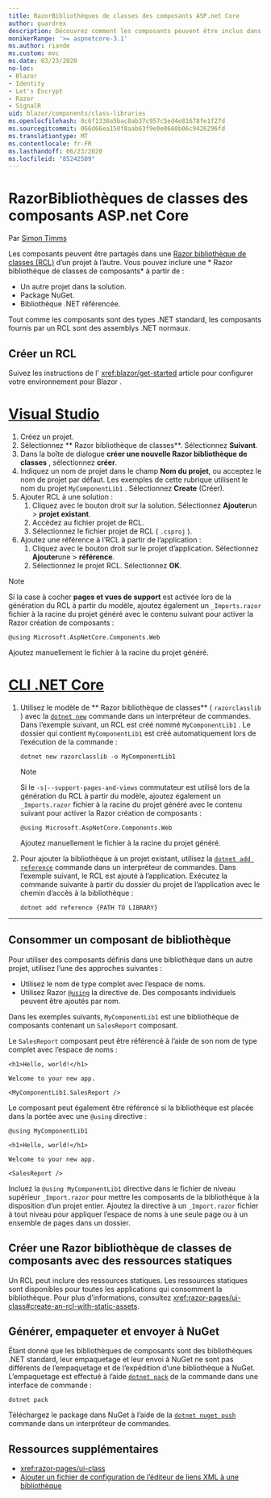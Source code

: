 ```yaml
---
title: RazorBibliothèques de classes des composants ASP.net Core
author: guardrex
description: Découvrez comment les composants peuvent être inclus dans des Blazor applications à partir d’une bibliothèque de composants externes.
monikerRange: '>= aspnetcore-3.1'
ms.author: riande
ms.custom: mvc
ms.date: 03/23/2020
no-loc:
- Blazor
- Identity
- Let's Encrypt
- Razor
- SignalR
uid: blazor/components/class-libraries
ms.openlocfilehash: 0c6f1330a5bac8ab37c957c5ed4e81678fe1f27d
ms.sourcegitcommit: 066d66ea150f8aab63f9e0e0668b06c9426296fd
ms.translationtype: MT
ms.contentlocale: fr-FR
ms.lasthandoff: 06/23/2020
ms.locfileid: "85242509"
---
```

# <a name="aspnet-core-razor-components-class-libraries"></a>RazorBibliothèques de classes des composants ASP.net Core

Par [Simon Timms](https://github.com/stimms)

Les composants peuvent être partagés dans une [ Razor bibliothèque de classes (RCL)](xref:razor-pages/ui-class) d’un projet à l’autre. Vous pouvez inclure une * Razor bibliothèque de classes de composants* à partir de :

* Un autre projet dans la solution.
* Package NuGet.
* Bibliothèque .NET référencée.

Tout comme les composants sont des types .NET standard, les composants fournis par un RCL sont des assemblys .NET normaux.

## <a name="create-an-rcl"></a>Créer un RCL

Suivez les instructions de l' <xref:blazor/get-started> article pour configurer votre environnement pour Blazor .

# <a name="visual-studio"></a>[Visual Studio](#tab/visual-studio)

1. Créez un projet.
1. Sélectionnez ** Razor bibliothèque de classes**. Sélectionnez **Suivant**.
1. Dans la boîte de dialogue **créer une nouvelle Razor bibliothèque de classes** , sélectionnez **créer**.
1. Indiquez un nom de projet dans le champ **Nom du projet**, ou acceptez le nom de projet par défaut. Les exemples de cette rubrique utilisent le nom du projet `MyComponentLib1` . Sélectionnez **Create** (Créer).
1. Ajouter RCL à une solution :
   1. Cliquez avec le bouton droit sur la solution. Sélectionnez **Ajouter**un  >  **projet existant**.
   1. Accédez au fichier projet de RCL.
   1. Sélectionnez le fichier projet de RCL ( `.csproj` ).
1. Ajoutez une référence à l’RCL à partir de l’application :
   1. Cliquez avec le bouton droit sur le projet d’application. Sélectionnez **Ajouter**une  >  **référence**.
   1. Sélectionnez le projet RCL. Sélectionnez **OK**.

> [!NOTE]
> Si la case à cocher **pages et vues de support** est activée lors de la génération du RCL à partir du modèle, ajoutez également un `_Imports.razor` fichier à la racine du projet généré avec le contenu suivant pour activer la Razor création de composants :
>
> ```razor
> @using Microsoft.AspNetCore.Components.Web
> ```
>
> Ajoutez manuellement le fichier à la racine du projet généré.

# <a name="net-core-cli"></a>[CLI .NET Core](#tab/netcore-cli)

1. Utilisez le modèle de ** Razor bibliothèque de classes** ( `razorclasslib` ) avec la [`dotnet new`](/dotnet/core/tools/dotnet-new) commande dans un interpréteur de commandes. Dans l’exemple suivant, un RCL est créé nommé `MyComponentLib1` . Le dossier qui contient `MyComponentLib1` est créé automatiquement lors de l’exécution de la commande :

   ```dotnetcli
   dotnet new razorclasslib -o MyComponentLib1
   ```

   > [!NOTE]
   > Si le `-s|--support-pages-and-views` commutateur est utilisé lors de la génération du RCL à partir du modèle, ajoutez également un `_Imports.razor` fichier à la racine du projet généré avec le contenu suivant pour activer la Razor création de composants :
   >
   > ```razor
   > @using Microsoft.AspNetCore.Components.Web
   > ```
   >
   > Ajoutez manuellement le fichier à la racine du projet généré.

1. Pour ajouter la bibliothèque à un projet existant, utilisez la [`dotnet add reference`](/dotnet/core/tools/dotnet-add-reference) commande dans un interpréteur de commandes. Dans l’exemple suivant, le RCL est ajouté à l’application. Exécutez la commande suivante à partir du dossier du projet de l’application avec le chemin d’accès à la bibliothèque :

   ```dotnetcli
   dotnet add reference {PATH TO LIBRARY}
   ```

---

## <a name="consume-a-library-component"></a>Consommer un composant de bibliothèque

Pour utiliser des composants définis dans une bibliothèque dans un autre projet, utilisez l’une des approches suivantes :

* Utilisez le nom de type complet avec l’espace de noms.
* Utilisez Razor [`@using`](xref:mvc/views/razor#using) la directive de. Des composants individuels peuvent être ajoutés par nom.

Dans les exemples suivants, `MyComponentLib1` est une bibliothèque de composants contenant un `SalesReport` composant.

Le `SalesReport` composant peut être référencé à l’aide de son nom de type complet avec l’espace de noms :

```razor
<h1>Hello, world!</h1>

Welcome to your new app.

<MyComponentLib1.SalesReport />
```

Le composant peut également être référencé si la bibliothèque est placée dans la portée avec une `@using` directive :

```razor
@using MyComponentLib1

<h1>Hello, world!</h1>

Welcome to your new app.

<SalesReport />
```

Incluez la `@using MyComponentLib1` directive dans le fichier de niveau supérieur `_Import.razor` pour mettre les composants de la bibliothèque à la disposition d’un projet entier. Ajoutez la directive à un `_Import.razor` fichier à tout niveau pour appliquer l’espace de noms à une seule page ou à un ensemble de pages dans un dossier.

## <a name="create-a-razor-components-class-library-with-static-assets"></a>Créer une Razor bibliothèque de classes de composants avec des ressources statiques

Un RCL peut inclure des ressources statiques. Les ressources statiques sont disponibles pour toutes les applications qui consomment la bibliothèque. Pour plus d’informations, consultez <xref:razor-pages/ui-class#create-an-rcl-with-static-assets>.

## <a name="build-pack-and-ship-to-nuget"></a>Générer, empaqueter et envoyer à NuGet

Étant donné que les bibliothèques de composants sont des bibliothèques .NET standard, leur empaquetage et leur envoi à NuGet ne sont pas différents de l’empaquetage et de l’expédition d’une bibliothèque à NuGet. L’empaquetage est effectué à l’aide [`dotnet pack`](/dotnet/core/tools/dotnet-pack) de la commande dans une interface de commande :

```dotnetcli
dotnet pack
```

Téléchargez le package dans NuGet à l’aide de la [`dotnet nuget push`](/dotnet/core/tools/dotnet-nuget-push) commande dans un interpréteur de commandes.

## <a name="additional-resources"></a>Ressources supplémentaires

* <xref:razor-pages/ui-class>
* [Ajouter un fichier de configuration de l’éditeur de liens XML à une bibliothèque](xref:blazor/host-and-deploy/configure-linker#add-an-xml-linker-configuration-file-to-a-library)
